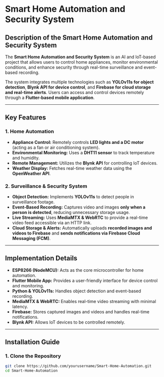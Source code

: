 # Smart Home Automation and Security System

## Description of the Smart Home Automation and Security System
The **Smart Home Automation and Security System** is an AI and IoT-based project that allows users to control home appliances, monitor environmental conditions, and enhance security through real-time surveillance and event-based recording. 

The system integrates multiple technologies such as **YOLOv11s for object detection**, **Blynk API for device control**, and **Firebase for cloud storage and real-time alerts**. Users can access and control devices remotely through a **Flutter-based mobile application**.

---

## Key Features

### **1. Home Automation**
- **Appliance Control:** Remotely controls **LED lights and a DC motor** (acting as a fan or air conditioning system).
- **Environmental Monitoring:** Uses a **DHT11 sensor** to track temperature and humidity.
- **Remote Management:** Utilizes the **Blynk API** for controlling IoT devices.
- **Weather Display:** Fetches real-time weather data using the **OpenWeather API**.

### **2. Surveillance & Security System**
- **Object Detection:** Implements **YOLOv11s** to detect people in surveillance footage.
- **Event-Based Recording:** Captures video and images **only when a person is detected**, reducing unnecessary storage usage.
- **Live Streaming:** Uses **MediaMTX & WebRTC** to provide a real-time video feed accessible via an HTTP link.
- **Cloud Storage & Alerts:** Automatically uploads **recorded images and videos to Firebase** and **sends notifications via Firebase Cloud Messaging (FCM)**.

---

## Implementation Details

- **ESP8266 (NodeMCU):** Acts as the core microcontroller for home automation.
- **Flutter Mobile App:** Provides a user-friendly interface for device control and monitoring.
- **Python & YOLOv11s:** Handles object detection and event-based recording.
- **MediaMTX & WebRTC:** Enables real-time video streaming with minimal latency.
- **Firebase:** Stores captured images and videos and handles real-time notifications.
- **Blynk API:** Allows IoT devices to be controlled remotely.

---

## Installation Guide

### **1. Clone the Repository**
```bash
git clone https://github.com/yourusername/Smart-Home-Automation.git
cd Smart-Home-Automation

